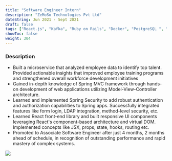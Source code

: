 ```yaml
---
title: "Software Engineer Intern"
description: "ZeMoSo Technologies Pvt Ltd"
dateString: Jun 2021 - Sept 2021
draft: false
tags: ["React.js", "Kafka", "Ruby on Rails", "Docker", "PostgreSQL ", "Spring MVC", "JSON"]
showToc: false
weight: 304
--- 
```


### Description

- Built a microservice that analyzed employee data to identify top talent. Provided actionable insights that improved employee training programs and strengthened overall workforce development initiatives
- Gained in-depth knowledge of Spring MVC framework through hands-on development of web applications utilizing Model-View-Controller architecture.
- Learned and implemented Spring Security to add robust authentication and authorization capabilities to Spring apps. Successfully integrated features like form login, LDAP integration, method-level security, etc.
- Learned React front-end library and built responsive UI components leveraging React's component-based architecture and virtual DOM. Implemented concepts like JSX, props, state, hooks, routing etc.
- Promoted to Associate Software Engineer after just 4 months, 2 months ahead of schedule, in recognition of outstanding performance and rapid mastery of complex systems.

![](/experience/zemoso/crud.png#center)